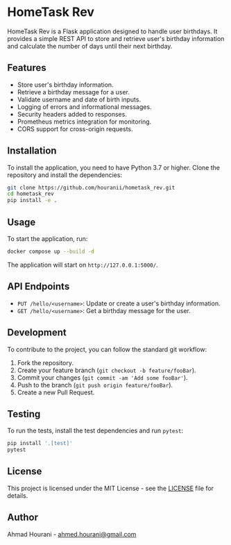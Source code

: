 # HomeTask Rev

HomeTask Rev is a Flask application designed to handle user birthdays. It provides a simple REST API to store and retrieve user's birthday information and calculate the number of days until their next birthday.

## Features

- Store user's birthday information.
- Retrieve a birthday message for a user.
- Validate username and date of birth inputs.
- Logging of errors and informational messages.
- Security headers added to responses.
- Prometheus metrics integration for monitoring.
- CORS support for cross-origin requests.

## Installation

To install the application, you need to have Python 3.7 or higher. Clone the repository and install the dependencies:

``` bash
git clone https://github.com/houranii/hometask_rev.git
cd hometask_rev
pip install -e .
```

## Usage

To start the application, run:
``` bash
docker compose up --build -d
```

The application will start on `http://127.0.0.1:5000/`.

## API Endpoints

- `PUT /hello/<username>`: Update or create a user's birthday information.
- `GET /hello/<username>`: Get a birthday message for the user.

## Development

To contribute to the project, you can follow the standard git workflow:

1. Fork the repository.
2. Create your feature branch (`git checkout -b feature/fooBar`).
3. Commit your changes (`git commit -am 'Add some fooBar'`).
4. Push to the branch (`git push origin feature/fooBar`).
5. Create a new Pull Request.

## Testing

To run the tests, install the test dependencies and run `pytest`:
``` bash
pip install '.[test]'
pytest
```

## License

This project is licensed under the MIT License - see the [LICENSE](LICENSE) file for details.

## Author

Ahmad Hourani - ahmed.hourani@gmail.com